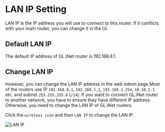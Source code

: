 # LAN IP Setting

LAN IP is the IP address you will use to connect to this router. If it conflicts with your main router, you can change it in the UI.



## Default LAN IP
The default IP address of GL.iNet router is 192.168.8.1. 

## Change LAN IP
However, you can change the LAN IP address in the web admin page.Most of the routers use IP `192.168.0.1`, `192.168.1,1`, `192.168.1.254`, `10.10.1.1` etc. and subnet `255.255.255.0` (`/24`). If you want to connect GL.iNet router to another network, you have to ensure they have different IP address. Otherwise, you need to change the LAN IP of GL.iNet routers.

Click the `wireless icon` and then `LAN IP` to change the LAN IP.

![LAN IP](https://static.gl-inet.com/docs/router/en/2/setup/src/lan_ip/lan.jpg)
